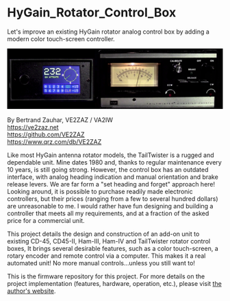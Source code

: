 # HyGain_Rotator_Control_Box
Let's improve an existing HyGain rotator analog control box by adding a modern color touch-screen controller.

![The display of VE2ZAZ's Modern HyGain Controller to the left of the existing HyGain control box](./images/Both_Pictured.png)

By Bertrand Zauhar, VE2ZAZ / VA2IW   
https://ve2zaz.net   
https://github.com/VE2ZAZ   
https://www.qrz.com/db/VE2ZAZ   

Like most HyGain antenna rotator models, the TailTwister is a rugged and dependable unit. Mine dates 1980 and, thanks to regular maintenance every 10 years, is still going strong. However, the control box has an outdated interface, with analog heading indication and manual orientation and brake release levers. We are far form a "set heading and forget" approach here! Looking around, it is possible to purchase readily made electronic controllers, but their prices (ranging from a few to several hundred dollars) are unreasonable to me. I would rather have fun designing and building a controller that meets all my requirements, and at a fraction of the asked price for a commercial unit.

This project details the design and construction of an add-on unit to existing CD-45, CD45-II, Ham-III, Ham-IV and TailTwister rotator control boxes, It brings several desirable features, such as a color touch-screen, a rotary encoder and remote control via a computer. This makes it a real automated unit! No more manual controls...unless you still want to!

This is the firmware repository for this project. For more details on the project implementation (features, hardware, operation, etc.), please visit [the author's website](https://ve2zaz.net/T2X_Rotator_Cntrl/Modern_T2X_Control.htm).
